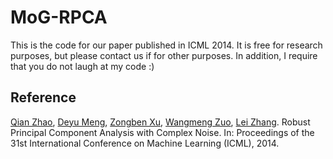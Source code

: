 # MoG-RPCA
This is the code for our paper published in ICML 2014. It is free for research purposes, but please contact us if for other purposes. In addition, I require that you do not laugh at my code :)

## Reference
[Qian Zhao](https://sites.google.com/site/timmyzhaoqian/), [Deyu Meng](http://gr.xjtu.edu.cn/web/dymeng), [Zongben Xu](http://gr.xjtu.edu.cn/web/zbxu), [Wangmeng Zuo](http://homepage.hit.edu.cn/pages/wangmengzuo/1), [Lei Zhang](http://www4.comp.polyu.edu.hk/~cslzhang/). Robust Principal Component Analysis with Complex Noise. In: Proceedings of the 31st International Conference on Machine Learning (ICML), 2014.
